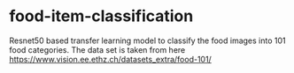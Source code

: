 # food-item-classification
Resnet50 based transfer learning model to classify the food images into 101 food categories. The data set is taken from here https://www.vision.ee.ethz.ch/datasets_extra/food-101/
